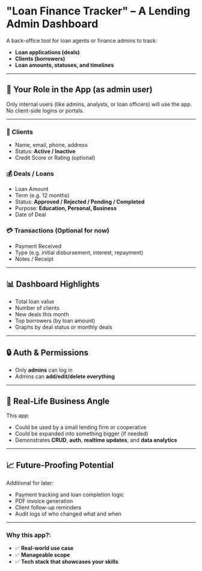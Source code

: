 # "Loan Finance Tracker" – A Lending Admin Dashboard

A back-office tool for loan agents or finance admins to track:

- **Loan applications (deals)**
- **Clients (borrowers)**
- **Loan amounts, statuses, and timelines**

---

## 🎯 Your Role in the App (as admin user)

Only internal users (like admins, analysts, or loan officers) will use the app.  
No client-side logins or portals.

---

### 👤 Clients

- Name, email, phone, address
- Status: **Active / Inactive**
- Credit Score or Rating (optional)

### 💰 Deals / Loans

- Loan Amount
- Term (e.g. 12 months)
- Status: **Approved / Rejected / Pending / Completed**
- Purpose: **Education, Personal, Business**
- Date of Deal

### 💳 Transactions (Optional for now)

- Payment Received
- Type (e.g. initial disbursement, interest, repayment)
- Notes / Receipt

---

## 📊 Dashboard Highlights

- Total loan value
- Number of clients
- New deals this month
- Top borrowers (by loan amount)
- Graphs by deal status or monthly deals

---

## 🔒 Auth & Permissions

- Only **admins** can log in
- Admins can **add/edit/delete everything**

---

## 🧠 Real-Life Business Angle

This app:

- Could be used by a small lending firm or cooperative
- Could be expanded into something bigger (if needed)
- Demonstrates **CRUD**, **auth**, **realtime updates**, and **data analytics**

---

## 📈 Future-Proofing Potential

Additional for later:

- Payment tracking and loan completion logic
- PDF invoice generation
- Client follow-up reminders
- Audit logs of who changed what and when

---

### Why this app?:

- ✅ **Real-world use case**
- ✅ **Manageable scope**
- ✅ **Tech stack that showcases your skills**
